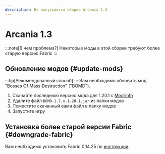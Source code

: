 ```yaml
---
description: Не запускается сборка Arcania 1.3
---
```

# Arcania 1.3
:::note[В чём проблема?]
Некоторые моды в этой сборке требуют более старую версию Fabric
:::
## Обновление модов {#update-mods}
:::tip[Рекомендованный способ]
:::
Вам необходимо обновить мод "Bosses Of Mass Destruction" ("BOMD").
1. Скачайте последнюю версию мода для 1.20.1 с [Modrinth](https://modrinth.com/mod/bosses-of-mass-destruction/versions?g=1.20.1)
2. Удалите файл `BOMD-1.7.x-1.20.1.jar` из папки модов
3. Поместите скачанный вами файл в папку модов
4. Запустите игру

## Установка более старой версии Fabric {#downgrade-fabric}
Вам необходимо установить Fabric 0.14.25 по [инструкции](../fabric)